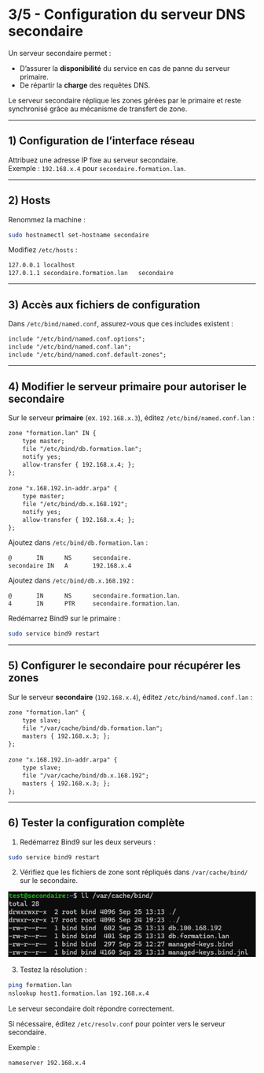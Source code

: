 # 3/5 - Configuration du serveur DNS secondaire

Un serveur secondaire permet :  
- D’assurer la **disponibilité** du service en cas de panne du serveur primaire.  
- De répartir la **charge** des requêtes DNS.  

Le serveur secondaire réplique les zones gérées par le primaire et reste synchronisé grâce au mécanisme de transfert de zone.

---

## 1) Configuration de l’interface réseau

Attribuez une adresse IP fixe au serveur secondaire.  
Exemple : `192.168.x.4` pour `secondaire.formation.lan`.

---

## 2) Hosts

Renommez la machine :

```bash
sudo hostnamectl set-hostname secondaire
```

Modifiez `/etc/hosts` :

```text
127.0.0.1 localhost
127.0.1.1 secondaire.formation.lan   secondaire
```

---

## 3) Accès aux fichiers de configuration

Dans `/etc/bind/named.conf`, assurez-vous que ces includes existent :

```text
include "/etc/bind/named.conf.options";
include "/etc/bind/named.conf.lan";
include "/etc/bind/named.conf.default-zones";
```

---

## 4) Modifier le serveur primaire pour autoriser le secondaire

Sur le serveur **primaire** (ex. `192.168.x.3`), éditez `/etc/bind/named.conf.lan` :

```text
zone "formation.lan" IN {
    type master;
    file "/etc/bind/db.formation.lan";
    notify yes;
    allow-transfer { 192.168.x.4; };
};

zone "x.168.192.in-addr.arpa" {
    type master;
    file "/etc/bind/db.x.168.192";
    notify yes;
    allow-transfer { 192.168.x.4; };
};
```

Ajoutez dans `/etc/bind/db.formation.lan` :

```text
@       IN      NS      secondaire.
secondaire IN   A       192.168.x.4
```

Ajoutez dans `/etc/bind/db.x.168.192` :

```text
@       IN      NS      secondaire.formation.lan.
4       IN      PTR     secondaire.formation.lan.
```

Redémarrez Bind9 sur le primaire :

```bash
sudo service bind9 restart
```

---

## 5) Configurer le secondaire pour récupérer les zones

Sur le serveur **secondaire** (`192.168.x.4`), éditez `/etc/bind/named.conf.lan` :

```text
zone "formation.lan" {
    type slave;
    file "/var/cache/bind/db.formation.lan";
    masters { 192.168.x.3; };
};

zone "x.168.192.in-addr.arpa" {
    type slave;
    file "/var/cache/bind/db.x.168.192";
    masters { 192.168.x.3; };
};
```

---

## 6) Tester la configuration complète

1. Redémarrez Bind9 sur les deux serveurs :

```bash
sudo service bind9 restart
```

2. Vérifiez que les fichiers de zone sont répliqués dans `/var/cache/bind/` sur le secondaire.

![img.png](img/3-replication.png)

3. Testez la résolution :

```bash
ping formation.lan
nslookup host1.formation.lan 192.168.x.4
```

Le serveur secondaire doit répondre correctement.


Si nécessaire, éditez `/etc/resolv.conf` pour pointer vers le serveur secondaire.

Exemple :

```text
nameserver 192.168.x.4
```

